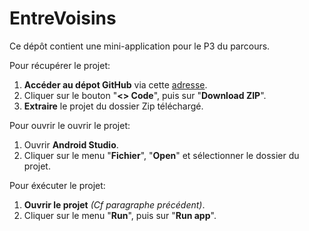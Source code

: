 # EntreVoisins

Ce dépôt contient une mini-application pour le P3 du parcours.

Pour récupérer le projet:
1. **Accéder au dépot GitHub** via cette [adresse](https://github.com/Eddy1008/EntreVoisins).
2. Cliquer sur le bouton "**<> Code**", puis sur "**Download ZIP**".
3. **Extraire** le projet du dossier Zip téléchargé.

Pour ouvrir le ouvrir le projet:
1. Ouvrir **Android Studio**.
2. Cliquer sur le menu "**Fichier**", "**Open**" et sélectionner le dossier du projet.

Pour éxécuter le projet:
1. **Ouvrir le projet** *(Cf paragraphe précédent)*.
2. Cliquer sur le menu "**Run**", puis sur "**Run app**".

